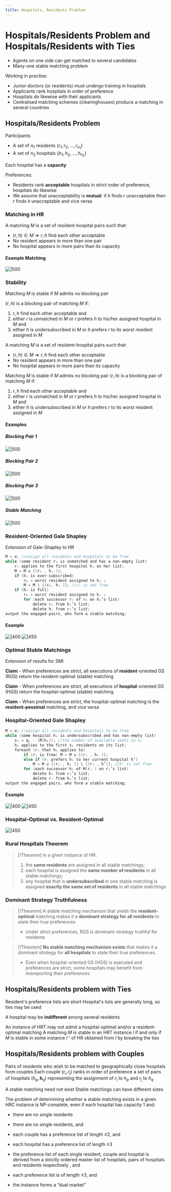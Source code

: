 ```yaml
---
title: Hospitals, Residents Problem
---
```

# **H**ospitals/**R**esidents Problem and **H**ospitals/**R**esidents with **T**ies

- Agents on one side can get matched to several candidates
- Many-one stable matching problem

Working in practise:
- Junior doctors (or residents) must undergo training in hospitals  
- Applicants rank hospitals in order of preference  
- Hospitals do likewise with their applicants  
- Centralised matching schemes (clearinghouses) produce a matching in several countries

## **H**ospitals/**R**esidents Problem

Participants
- A set of $n_1$ residents $\left\{r_1, r_2, \ldots, r_{n_1}\right\}$
- A set of $n_2$ hospitals $\left\{h_1, h_2, \ldots, h_{n_2}\right\}$

Each hospital has a **capacity**

Preferences:
- Residents rank **acceptable** hospitals in strict order of preference, hospitals do likewise
- We assume that unacceptability is **mutual**: if $h$ finds $r$ unacceptable then $r$ finds $h$ unacceptable and vice versa

### Matching in **HR**
A matching $M$ is a set of resident-hospital pairs such that:
- $(r, h) \in M \Rightarrow r, h$ find each other acceptable
- No resident appears in more than one pair
- No hospital appears in more pairs than its capacity

#### Example Matching
![|500](notes/Algorithmic%20Game%20Theory/Images/Pasted%20image%2020230314161213.png)

### Stability
Matching $M$ is stable if $M$ admits no blocking pair

$(r, h)$ is a blocking pair of matching $M$ if:
1. $r, h$ find each other acceptable and
2. either $r$ is unmatched in $M$ or $r$ prefers $h$ to his/her assigned hospital in $M$ and
3. either $h$ is undersubscribed in $M$ or $h$ prefers $r$ to its worst resident assigned in $M$

A matching $M$ is a set of resident-hospital pairs such that:
- $(r, h) \in M \Rightarrow r, h$ find each other acceptable
- No resident appears in more than one pair
- No hospital appears in more pairs than its capacity

Matching $M$ is stable if $M$ admits no blocking pair 
$(r, h)$ is a blocking pair of matching $M$ if:
1. $r, h$ find each other acceptable and
2. either $r$ is unmatched in $M$ or $r$ prefers $h$ to his/her assigned hospital in $M$ and
3. either $h$ is undersubscribed in $M$ or $h$ prefers $r$ to its worst resident assigned in $M$

#### Examples
##### Blocking Pair 1
![|500](notes/Algorithmic%20Game%20Theory/Images/Pasted%20image%2020230314161427.png)

##### Blocking Pair 2
![|500](notes/Algorithmic%20Game%20Theory/Images/Pasted%20image%2020230314161444.png)

##### Blocking Pair 3
![|500](notes/Algorithmic%20Game%20Theory/Images/Pasted%20image%2020230314161503.png)

##### Stable Matching
![|500](notes/Algorithmic%20Game%20Theory/Images/Pasted%20image%2020230314161524.png)



### **R**esident-Oriented **G**ale **S**hapley
Extension of Gale-Shapley to HR
```C
M = ∅; //assign all residents and hospitals to be free  
while (some resident rᵢ is unmatched and has a non-empty list)  
	rᵢ applies to the first hospital hⱼ on her list;  
	M = M ∪ {(rᵢ , hⱼ )};  
	if (hⱼ is over-subscribed)  
		rₖ = worst resident assigned to hⱼ ;  
		M = M ∖ {(rₖ, hⱼ )}; //rₖ is set free  
	if (hⱼ is full)  
		rₖ = worst resident assigned to hⱼ ;  
		for (each successor rₗ of rₖ on hⱼ’s list)  
			delete rₗ from hⱼ’s list;  
			delete hⱼ from rₗ’s list;  
output the engaged pairs, who form a stable matching;
```

#### Example
![|400](notes/Algorithmic%20Game%20Theory/Images/Pasted%20image%2020230314162451.png)
![|450](notes/Algorithmic%20Game%20Theory/Images/Pasted%20image%2020230314162507.png)

### Optimal Stable Matchings
Extension of results for SMI

**Claim** - When preferences are strict, all executions of **resident**-oriented GS (RGS) return the resident-optimal (stable) matching

**Claim** - When preferences are strict, all executions of **hospital**-oriented GS (HGS) return the hospital-optimal (stable) matching

**Claim** - When preferences are strict, the hospital-optimal matching is the **resident-pessimal** matching, and vice versa

### **H**ospital-Oriented **G**ale **S**hapley
```C
M = ∅; //assign all residents and hospitals to be free  
while (some hospital hᵢ is undersubscribed and has non-empty list)  
	sᵢ = qᵢ - |M(hᵢ)|; //the number of available seats in hᵢ
	hᵢ applies to the first sᵢ residents on its list;  
	foreach (rⱼ that hᵢ applies to)  
		if (rⱼ is free) M = M ∪ {(rⱼ , hᵢ )};  
		else if (rⱼ prefers hᵢ to her current hospital h’)  
			M = M ∪ {(rⱼ , hᵢ )} \ {(rⱼ , h’)}; //h’ is set free  
		for (each successor hₗ of M(rⱼ ) on rⱼ’s list)  
			delete hₗ from rⱼ’s list;  
			delete rⱼ from hₗ’s list;  
output the engaged pairs, who form a stable matching;
```

#### Example
![|400](notes/Algorithmic%20Game%20Theory/Images/Pasted%20image%2020230314163607.png)
![|450](notes/Algorithmic%20Game%20Theory/Images/Pasted%20image%2020230314163625.png)

### Hospital-Optimal vs. Resident-Optimal
![|450](notes/Algorithmic%20Game%20Theory/Images/Pasted%20image%2020230314165052.png)

### Rural Hospitals Theorem
>[!Theorem]
>In a given instance of HR:  
>1. the **same residents** are assigned in all stable matchings;  
>2. each hospital is assigned the **same number of residents** in all stable matchings;  
>3. any hospital that is **undersubscribed** in one stable matching is assigned **exactly the same set of residents** in all stable matchings

### Dominant Strategy Truthfulness
>[!Theorem]
>A stable matching mechanism that yields the **resident-optimal** matching makes it a **dominant strategy for all residents** to state their true preferences
>- Under strict preferences, RGS is dominant-strategy truthful for residents

>[!Theorem]
>**No stable matching mechanism exists** that makes it a dominant strategy for **all hospitals** to state their true preferences.  
>- Even when hospital-oriented GS (HGS) is executed and preferences are strict, some hospitals may benefit from misreporting their preferences

## **H**ospitals/**R**esidents problem with **T**ies

Resident's preference lists are short
Hospital's lists are generally long, so ties may be used

A hospital may be **indifferent** among several residents

An instance of HRT may not admit a hospital-optimal and/or a resident-optimal matching
A matching $M$ is stable in an HRT instance $I$ if and only if $M$ is stable in some instance $I$ ' of HR obtained from $I$ by breaking the ties

## **H**ospitals/**R**esidents problem with **C**ouples

Pairs of residents who wish to be matched to geographically close hospitals form couples
Each couple $\left(r_i, r_j\right)$ ranks in order of preference a set of pairs of hospitals $\left(h_p, \boldsymbol{h}_q\right)$ representing the assignment of $r_i$ to $h_p$ and $r_j$ to $h_q$

A stable matching need not exist
Stable matchings can have different sizes

The problem of determining whether a stable matching exists in a given HRC instance is NP-complete, even if each hospital has capacity 1 and:  
- there are no single residents  

- there are no single residents, and  
- each couple has a preference list of length ≤2, and  
- each hospital has a preference list of length ≤3  

- the preference list of each single resident, couple and hospital is derived from a strictly ordered master list of hospitals, pairs of hospitals and residents respectively , and  
- each preference list is of length ≤3, and  
- the instance forms a “dual market”

